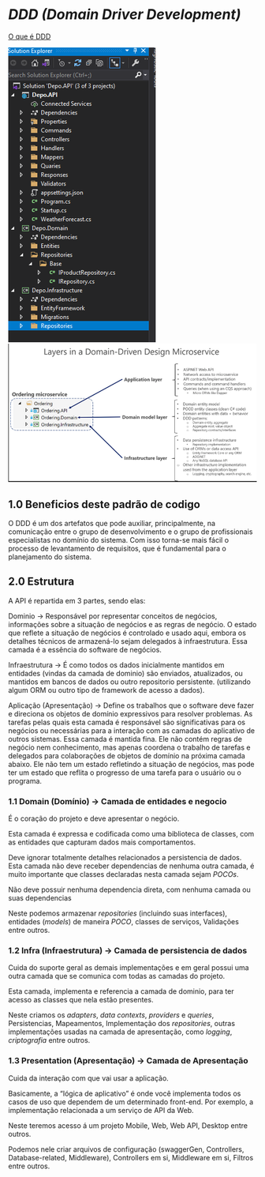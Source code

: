 #  _DDD (*Domain Driver Development*)_

[O que é DDD](https://www.zup.com.br/blog/domain-driven-design-ddd)

![EstruturaDomain](../assets/img/Estrutura.png)
![DddLayers](../assets/img/DddLayers.png)

## 1.0 Beneficios deste padrão de codigo
O DDD é um dos artefatos que pode auxiliar, principalmente, na comunicação entre o grupo de desenvolvimento e o grupo de profissionais especialistas no domínio do sistema. Com isso torna-se mais fácil o processo de levantamento de requisitos, que é fundamental para o planejamento do sistema.

## 2.0 Estrutura
A API é repartida em 3 partes, sendo elas:

Dominio -> Responsável por representar conceitos de negócios, informações sobre a situação de negócios e as regras de negócio. O estado que reflete a situação de negócios é controlado e usado aqui, embora os detalhes técnicos de armazená-lo sejam delegados à infraestrutura. Essa camada é a essência do software de negócios.

Infraestrutura -> É como todos os dados inicialmente mantidos em entidades (vindas da camada de dominio) são enviados, atualizados, ou mantidos em bancos de dados ou outro repositorio persistente. (utilizando algum ORM ou outro tipo de framework de acesso a dados).

Aplicação (Apresentação) -> Define os trabalhos que o software deve fazer e direciona os objetos de domínio expressivos para resolver problemas. As tarefas pelas quais esta camada é responsável são significativas para os negócios ou necessárias para a interação com as camadas do aplicativo de outros sistemas. Essa camada é mantida fina. Ele não contém regras de negócio nem conhecimento, mas apenas coordena o trabalho de tarefas e delegados para colaborações de objetos de domínio na próxima camada abaixo. Ele não tem um estado refletindo a situação de negócios, mas pode ter um estado que reflita o progresso de uma tarefa para o usuário ou o programa.


### 1.1 Domain (Domínio) -> Camada de entidades e negocio
É o coração do projeto e deve apresentar o negócio.  

Esta camada é expressa e codificada como uma biblioteca de classes, com as entidades que capturam dados mais comportamentos.

Deve ignorar totalmente detalhes relacionados a persistencia de dados. Esta camada não deve receber dependencias de nenhuma outra camada, é muito importante que classes declaradas nesta camada sejam _POCOs_.

Não deve possuir nenhuma dependencia direta, com nenhuma camada ou suas dependencias 

Neste podemos armazenar _repositories_ (incluindo suas interfaces), entidades (_*models*_) de maneira _POCO_, classes de serviços, Validações entre outros.

### 1.2 Infra (Infraestrutura) -> Camada de persistencia de dados
Cuida do suporte geral as demais implementações e em geral possui uma outra camada que se comunica com todas as camadas do projeto.

Esta camada, implementa e referencia a camada de dominio, para ter acesso as classes que nela estão presentes.

Neste criamos os _adapters_, _data contexts_, _providers_ e _queries_, Persistencias, Mapeamentos, Implementação dos _repositories_, outras implementações usadas na camada de apresentação, como _logging_, _criptografia_ entre outros.  

### 1.3 Presentation (Apresentação) -> Camada de Apresentação
Cuida da interação com que vai usar a aplicação.  

Basicamente, a “lógica de aplicativo” é onde você implementa todos os casos de uso que dependem de um determinado front-end. Por exemplo, a implementação relacionada a um serviço de API da Web.

Neste teremos acesso á um projeto Mobile, Web, Web API, Desktop entre outros.  

Podemos nele criar arquivos de configuração (swaggerGen, Controllers, Database-related, Middleware), Controllers em si, Middleware em si, Filtros entre outros.  


